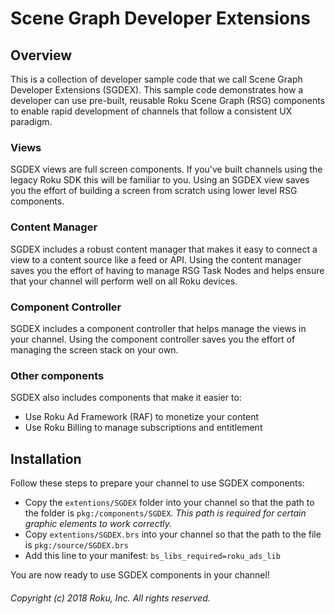 # Scene Graph Developer Extensions

## Overview

This is a collection of developer sample code that we call Scene Graph Developer Extensions (SGDEX). This sample code demonstrates how a developer can use pre-built, reusable Roku Scene Graph (RSG) components to enable rapid development of channels that follow a consistent UX paradigm.

### Views

SGDEX views are full screen components. If you've built channels using the legacy Roku SDK this will be familiar to you. Using an SGDEX view saves you the effort of building a screen from scratch using lower level RSG components.

### Content Manager

SGDEX includes a robust content manager that makes it easy to connect a view to a content source like a feed or API. Using the content manager saves you the effort of having to manage RSG Task Nodes and helps ensure that your channel will perform well on all Roku devices.

### Component Controller

SGDEX includes a component controller that helps manage the views in your channel. Using the component controller saves you the effort of managing the screen stack on your own.

### Other components

SGDEX also includes components that make it easier to:

* Use Roku Ad Framework (RAF) to monetize your content
* Use Roku Billing to manage subscriptions and entitlement

## Installation

Follow these steps to prepare your channel to use SGDEX components:

* Copy the `extentions/SGDEX` folder into your channel so that the path to the folder is `pkg:/components/SGDEX`. _This path is required for certain graphic elements to work correctly._
* Copy `extentions/SGDEX.brs` into your channel so that the path to the file is `pkg:/source/SGDEX.brs`
* Add this line to your manifest: `bs_libs_required=roku_ads_lib`

You are now ready to use SGDEX components in your channel!

###### Copyright (c) 2018 Roku, Inc. All rights reserved.
